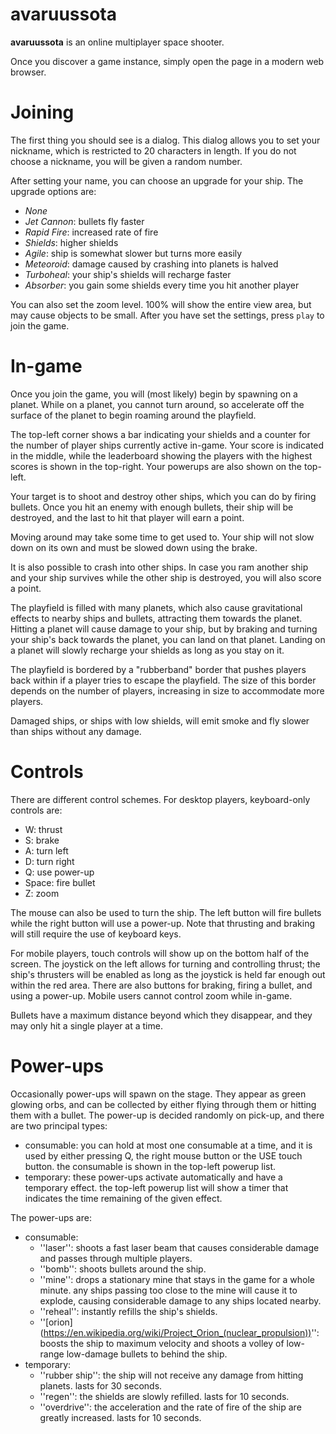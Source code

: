 # avaruussota
**avaruussota** is an online multiplayer space shooter.

Once you discover a game instance, simply open the page in a modern
web browser.

# Joining
The first thing you should see is a dialog. This dialog allows you to 
set your nickname, which is restricted to 20 characters in length. If you do
not choose a nickname, you will be given a random number.

After setting your name, you can choose an upgrade for your ship. The
upgrade options are:

* *None*
* *Jet Cannon*: bullets fly faster
* *Rapid Fire*: increased rate of fire
* *Shields*: higher shields
* *Agile*: ship is somewhat slower but turns more easily
* *Meteoroid*: damage caused by crashing into planets is halved
* *Turboheal*: your ship's shields will recharge faster
* *Absorber*: you gain some shields every time you hit another player

You can also set the zoom level. 100% will show the entire view area, but
may cause objects to be small. After you have set the settings, press
`play` to join the game.

# In-game
Once you join the game, you will (most likely) begin by spawning on a planet.
While on a planet, you cannot turn around, so accelerate off the surface of the
planet to begin roaming around the playfield.

The top-left corner shows a bar indicating your shields and a counter for the
number of player ships currently active in-game. Your score is indicated in
the middle, while the leaderboard showing the players with the highest scores
is shown in the top-right. Your powerups are also shown on the top-left.

Your target is to shoot and destroy other ships, which you can do by
firing bullets. Once you hit an enemy with enough bullets, their ship will 
be destroyed, and the last to hit that player will earn a point.

Moving around may take some time to get used to. Your ship will not slow
down on its own and must be slowed down using the brake.

It is also possible to crash into other ships. In case you ram another ship
and your ship survives while the other ship is destroyed, you will also score
a point.

The playfield is filled with many planets, which also cause gravitational
effects to nearby ships and bullets, attracting them towards the planet.
Hitting a planet will cause damage to your ship, but by braking and turning
your ship's back towards the planet, you can land on that planet. Landing
on a planet will slowly recharge your shields as long as you stay on it.

The playfield is bordered by a "rubberband" border that pushes players back
within if a player tries to escape the playfield. The size of this border
depends on the number of players, increasing in size to accommodate more
players.

Damaged ships, or ships with low shields, will emit smoke and fly slower
than ships without any damage.

# Controls
There are different control schemes. For desktop players, keyboard-only
controls are:

* W: thrust
* S: brake
* A: turn left
* D: turn right
* Q: use power-up
* Space: fire bullet
* Z: zoom

The mouse can also be used to turn the ship. The left button will fire bullets
while the right button will use a power-up. Note that thrusting and braking
will still require the use of keyboard keys.

For mobile players, touch controls will show up on the bottom half of the
screen. The joystick on the left allows for turning and controlling thrust;
the ship's thrusters will be enabled as long as the joystick is held far
enough out within the red area. There are also buttons for braking, firing
a bullet, and using a power-up. Mobile users cannot control zoom while
in-game.

Bullets have a maximum distance beyond which they disappear, and they
may only hit a single player at a time.

# Power-ups
Occasionally power-ups will spawn on the stage. They appear as green glowing
orbs, and can be collected by either flying through them or hitting them
with a bullet. The power-up is decided randomly on pick-up, and there are
two principal types:

* consumable: you can hold at most one consumable at a time, and it is
  used by either pressing Q, the right mouse button or the USE touch button.
  the consumable is shown in the top-left powerup list.
* temporary: these power-ups activate automatically and have a temporary
  effect. the top-left powerup list will show a timer that indicates the
  time remaining of the given effect.

The power-ups are:

* consumable:
  * ''laser'': shoots a fast laser beam that causes considerable damage
    and passes through multiple players.
  * ''bomb'': shoots bullets around the ship.
  * ''mine'': drops a stationary mine that stays in the game for a whole
    minute. any ships passing too close to the mine will cause it to explode,
    causing considerable damage to any ships located nearby.
  * ''reheal'': instantly refills the ship's shields.
  * ''[orion]
  (https://en.wikipedia.org/wiki/Project_Orion_(nuclear_propulsion))'': 
    boosts the ship to maximum velocity and shoots a volley of low-range
    low-damage bullets to behind the ship.
* temporary:
  * ''rubber ship'': the ship will not receive any damage from hitting
    planets. lasts for 30 seconds.
  * ''regen'': the shields are slowly refilled. lasts for 10 seconds.
  * ''overdrive'': the acceleration and the rate of fire of the ship are
    greatly increased. lasts for 10 seconds.
